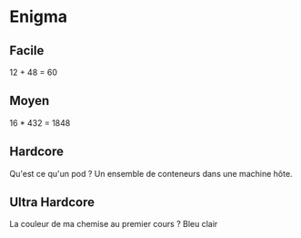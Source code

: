 # Enigma

## Facile
12 + 48 = 60 

## Moyen 
16 * 432 = 1848

## Hardcore
Qu'est ce qu'un pod ? Un ensemble de conteneurs dans une machine hôte.

## Ultra Hardcore
La couleur de ma chemise au premier cours ? Bleu clair 

